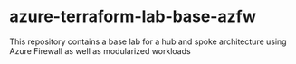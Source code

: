 # azure-terraform-lab-base-azfw
This repository contains a base lab for a hub and spoke architecture using Azure Firewall as well as modularized workloads
